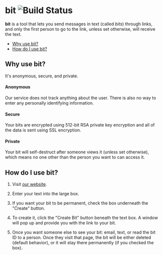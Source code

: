 # bit ![Build Status](https://travis-ci.org/thecameronjones/bit.svg?branch=master)
**bit** is a tool that lets you send messages in text (called _bits_) through links, and only the first person to go to the link, unless set otherwise, will receive the text.
* [Why use bit?](#why-use-bit)
* [How do I use bit?](#how-do-i-use-bit)

## Why use bit?
It's anonymous, secure, and private.
#### Anonymous
Our service does not track anything about the user. There is also no way to enter any personally identifying information.
#### Secure
Your bits are encrypted using 512-bit RSA private key encryption and all of the data is sent using SSL encryption.
#### Private
Your bit will self-destruct after someone views it (unless set otherwise), which means no one other than the person you want to can access it.

## How do I use bit?

1. Visit [our website](http://bitapp.cf/).

2. Enter your text into the large box.

3. If you want your bit to be permanent, check the box underneath the "Create" button.

4. To create it, click the "Create Bit" button beneath the text box. A window will pop up and provide you with the link to your bit.

5. Once you want someone else to see your bit: email, text, or read the bit ID to a person. Once they visit that page, the bit will be either deleted (default behavior), or it will stay there permanently (if you checked the box).
